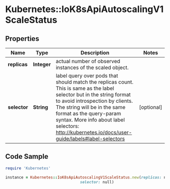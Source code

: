 # Kubernetes::IoK8sApiAutoscalingV1ScaleStatus

## Properties

Name | Type | Description | Notes
------------ | ------------- | ------------- | -------------
**replicas** | **Integer** | actual number of observed instances of the scaled object. | 
**selector** | **String** | label query over pods that should match the replicas count. This is same as the label selector but in the string format to avoid introspection by clients. The string will be in the same format as the query-param syntax. More info about label selectors: http://kubernetes.io/docs/user-guide/labels#label-selectors | [optional] 

## Code Sample

```ruby
require 'Kubernetes'

instance = Kubernetes::IoK8sApiAutoscalingV1ScaleStatus.new(replicas: null,
                                 selector: null)
```


